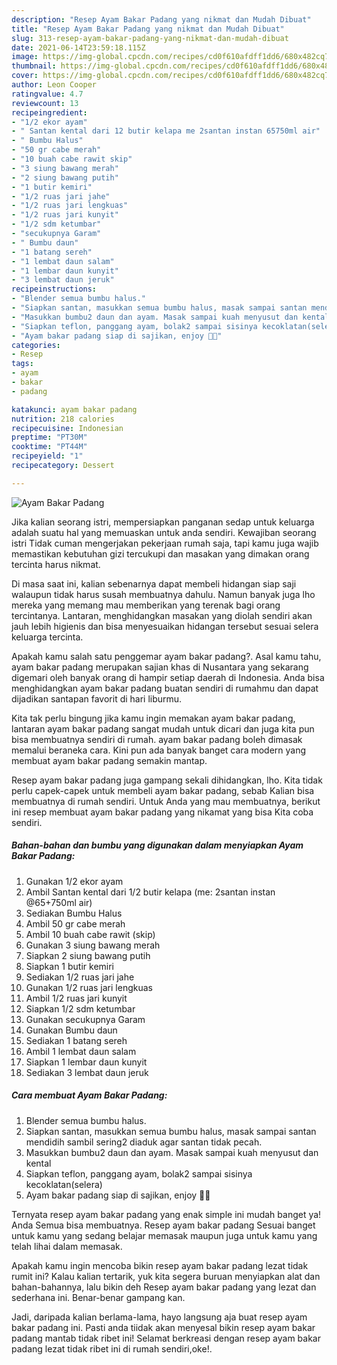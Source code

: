 ```yaml
---
description: "Resep Ayam Bakar Padang yang nikmat dan Mudah Dibuat"
title: "Resep Ayam Bakar Padang yang nikmat dan Mudah Dibuat"
slug: 313-resep-ayam-bakar-padang-yang-nikmat-dan-mudah-dibuat
date: 2021-06-14T23:59:18.115Z
image: https://img-global.cpcdn.com/recipes/cd0f610afdff1dd6/680x482cq70/ayam-bakar-padang-foto-resep-utama.jpg
thumbnail: https://img-global.cpcdn.com/recipes/cd0f610afdff1dd6/680x482cq70/ayam-bakar-padang-foto-resep-utama.jpg
cover: https://img-global.cpcdn.com/recipes/cd0f610afdff1dd6/680x482cq70/ayam-bakar-padang-foto-resep-utama.jpg
author: Leon Cooper
ratingvalue: 4.7
reviewcount: 13
recipeingredient:
- "1/2 ekor ayam"
- " Santan kental dari 12 butir kelapa me 2santan instan 65750ml air"
- " Bumbu Halus"
- "50 gr cabe merah"
- "10 buah cabe rawit skip"
- "3 siung bawang merah"
- "2 siung bawang putih"
- "1 butir kemiri"
- "1/2 ruas jari jahe"
- "1/2 ruas jari lengkuas"
- "1/2 ruas jari kunyit"
- "1/2 sdm ketumbar"
- "secukupnya Garam"
- " Bumbu daun"
- "1 batang sereh"
- "1 lembat daun salam"
- "1 lembar daun kunyit"
- "3 lembat daun jeruk"
recipeinstructions:
- "Blender semua bumbu halus."
- "Siapkan santan, masukkan semua bumbu halus, masak sampai santan mendidih sambil sering2 diaduk agar santan tidak pecah."
- "Masukkan bumbu2 daun dan ayam. Masak sampai kuah menyusut dan kental"
- "Siapkan teflon, panggang ayam, bolak2 sampai sisinya kecoklatan(selera)"
- "Ayam bakar padang siap di sajikan, enjoy 🥰🥰"
categories:
- Resep
tags:
- ayam
- bakar
- padang

katakunci: ayam bakar padang 
nutrition: 218 calories
recipecuisine: Indonesian
preptime: "PT30M"
cooktime: "PT44M"
recipeyield: "1"
recipecategory: Dessert

---
```



![Ayam Bakar Padang](https://img-global.cpcdn.com/recipes/cd0f610afdff1dd6/680x482cq70/ayam-bakar-padang-foto-resep-utama.jpg)

Jika kalian seorang istri, mempersiapkan panganan sedap untuk keluarga adalah suatu hal yang memuaskan untuk anda sendiri. Kewajiban seorang istri Tidak cuman mengerjakan pekerjaan rumah saja, tapi kamu juga wajib memastikan kebutuhan gizi tercukupi dan masakan yang dimakan orang tercinta harus nikmat.

Di masa  saat ini, kalian sebenarnya dapat membeli hidangan siap saji walaupun tidak harus susah membuatnya dahulu. Namun banyak juga lho mereka yang memang mau memberikan yang terenak bagi orang tercintanya. Lantaran, menghidangkan masakan yang diolah sendiri akan jauh lebih higienis dan bisa menyesuaikan hidangan tersebut sesuai selera keluarga tercinta. 



Apakah kamu salah satu penggemar ayam bakar padang?. Asal kamu tahu, ayam bakar padang merupakan sajian khas di Nusantara yang sekarang digemari oleh banyak orang di hampir setiap daerah di Indonesia. Anda bisa menghidangkan ayam bakar padang buatan sendiri di rumahmu dan dapat dijadikan santapan favorit di hari liburmu.

Kita tak perlu bingung jika kamu ingin memakan ayam bakar padang, lantaran ayam bakar padang sangat mudah untuk dicari dan juga kita pun bisa membuatnya sendiri di rumah. ayam bakar padang boleh dimasak memalui beraneka cara. Kini pun ada banyak banget cara modern yang membuat ayam bakar padang semakin mantap.

Resep ayam bakar padang juga gampang sekali dihidangkan, lho. Kita tidak perlu capek-capek untuk membeli ayam bakar padang, sebab Kalian bisa membuatnya di rumah sendiri. Untuk Anda yang mau membuatnya, berikut ini resep membuat ayam bakar padang yang nikamat yang bisa Kita coba sendiri.

<!--inarticleads1-->

##### Bahan-bahan dan bumbu yang digunakan dalam menyiapkan Ayam Bakar Padang:

1. Gunakan 1/2 ekor ayam
1. Ambil  Santan kental dari 1/2 butir kelapa (me: 2santan instan @65+750ml air)
1. Sediakan  Bumbu Halus
1. Ambil 50 gr cabe merah
1. Ambil 10 buah cabe rawit (skip)
1. Gunakan 3 siung bawang merah
1. Siapkan 2 siung bawang putih
1. Siapkan 1 butir kemiri
1. Sediakan 1/2 ruas jari jahe
1. Gunakan 1/2 ruas jari lengkuas
1. Ambil 1/2 ruas jari kunyit
1. Siapkan 1/2 sdm ketumbar
1. Gunakan secukupnya Garam
1. Gunakan  Bumbu daun
1. Sediakan 1 batang sereh
1. Ambil 1 lembat daun salam
1. Siapkan 1 lembar daun kunyit
1. Sediakan 3 lembat daun jeruk




<!--inarticleads2-->

##### Cara membuat Ayam Bakar Padang:

1. Blender semua bumbu halus.
1. Siapkan santan, masukkan semua bumbu halus, masak sampai santan mendidih sambil sering2 diaduk agar santan tidak pecah.
1. Masukkan bumbu2 daun dan ayam. Masak sampai kuah menyusut dan kental
1. Siapkan teflon, panggang ayam, bolak2 sampai sisinya kecoklatan(selera)
1. Ayam bakar padang siap di sajikan, enjoy 🥰🥰




Ternyata resep ayam bakar padang yang enak simple ini mudah banget ya! Anda Semua bisa membuatnya. Resep ayam bakar padang Sesuai banget untuk kamu yang sedang belajar memasak maupun juga untuk kamu yang telah lihai dalam memasak.

Apakah kamu ingin mencoba bikin resep ayam bakar padang lezat tidak rumit ini? Kalau kalian tertarik, yuk kita segera buruan menyiapkan alat dan bahan-bahannya, lalu bikin deh Resep ayam bakar padang yang lezat dan sederhana ini. Benar-benar gampang kan. 

Jadi, daripada kalian berlama-lama, hayo langsung aja buat resep ayam bakar padang ini. Pasti anda tiidak akan menyesal bikin resep ayam bakar padang mantab tidak ribet ini! Selamat berkreasi dengan resep ayam bakar padang lezat tidak ribet ini di rumah sendiri,oke!.

